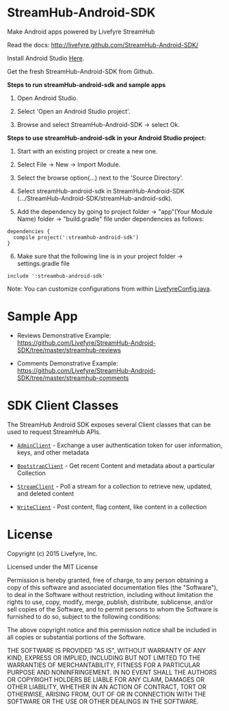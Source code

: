 
StreamHub-Android-SDK
=====================

Make Android apps powered by Livefyre StreamHub

Read the docs: http://livefyre.github.com/StreamHub-Android-SDK/

Install Android Studio [Here](https://developer.android.com/studio/index.html?gclid=Cj0KEQiA9ZXBBRC29cPdu7yuvrQBEiQAhyQZ9FALExzWUoc2Zj-G4AG3HzhEha0pg6B274OR9jAOalsaApnX8P8HAQ).

Get the fresh StreamHub-Android-SDK from Github.

**Steps to run streamHub-android-sdk and sample apps**

1. Open Android Studio. 

2. Select 'Open an Android Studio project'.

3. Browse and select StreamHub-Android-SDK -> select Ok.

**Steps to use streamHub-android-sdk in your Android Studio project:**

1.  Start with an existing project or create a new one.

2.	Select File -> New -> Import Module.

3.  Select the browse option(...) next to the 'Source Directory'. 

4.  Select streamHub-android-sdk in StreamHub-Android-SDK (.../StreamHub-Android-SDK/streamHub-android-sdk).

5.  Add the dependency by going to project folder -> "app"(Your Module Name) folder -> "build.gradle" file under dependencies as follows:

```
dependencies {
  compile project(':streamhub-android-sdk')
}
```
6. Make sure that the following line is in your project folder -> settings.gradle file

```
include ':streamhub-android-sdk'
```

Note: You can customize configurations from within   [LivefyreConfig.java](https://github.com/Livefyre/StreamHub-Android-SDK/blob/master/streamhub-android-sdk/src/main/java/com/livefyre/streamhub_android_sdk/util/LivefyreConfig.java).

# Sample App

* Reviews Demonstrative Example: https://github.com/Livefyre/StreamHub-Android-SDK/tree/master/streamhub-reviews

* Comments Demonstrative Example: https://github.com/Livefyre/StreamHub-Android-SDK/tree/master/streamhub-comments

# SDK Client Classes

The StreamHub Android SDK exposes several Client classes that can be used to request StreamHub APIs.

* [`AdminClient`](https://github.com/Livefyre/StreamHub-Android-SDK/blob/master/streamhub-android-sdk/src/main/java/com/livefyre/streamhub_android_sdk/network/AdminClient.java) - Exchange a user authentication token for user information, keys, and other metadata

* [`BootstrapClient`](https://github.com/Livefyre/StreamHub-Android-SDK/blob/master/streamhub-android-sdk/src/main/java/com/livefyre/streamhub_android_sdk/network/BootstrapClient.java) - Get recent Content and metadata about a particular Collection

* [`StreamClient`](https://github.com/Livefyre/StreamHub-Android-SDK/blob/master/streamhub-android-sdk/src/main/java/com/livefyre/streamhub_android_sdk/network/StreamClient.java) - Poll a stream for a collection to retrieve new, updated, and deleted content

* [`WriteClient`](https://github.com/Livefyre/StreamHub-Android-SDK/blob/master/streamhub-android-sdk/src/main/java/com/livefyre/streamhub_android_sdk/network/WriteClient.java) - Post content, flag content, like content in a collection

# License

Copyright (c) 2015 Livefyre, Inc.

Licensed under the MIT License

Permission is hereby granted, free of charge, to any person obtaining a copy of
this software and associated documentation files (the "Software"), to deal in
the Software without restriction, including without limitation the rights to
use, copy, modify, merge, publish, distribute, sublicense, and/or sell copies
of the Software, and to permit persons to whom the Software is furnished to do
so, subject to the following conditions:

The above copyright notice and this permission notice shall be included in all
copies or substantial portions of the Software.

THE SOFTWARE IS PROVIDED "AS IS", WITHOUT WARRANTY OF ANY KIND, EXPRESS OR
IMPLIED, INCLUDING BUT NOT LIMITED TO THE WARRANTIES OF MERCHANTABILITY,
FITNESS FOR A PARTICULAR PURPOSE AND NONINFRINGEMENT. IN NO EVENT SHALL THE
AUTHORS OR COPYRIGHT HOLDERS BE LIABLE FOR ANY CLAIM, DAMAGES OR OTHER
LIABILITY, WHETHER IN AN ACTION OF CONTRACT, TORT OR OTHERWISE, ARISING FROM,
OUT OF OR IN CONNECTION WITH THE SOFTWARE OR THE USE OR OTHER DEALINGS IN THE
SOFTWARE.
